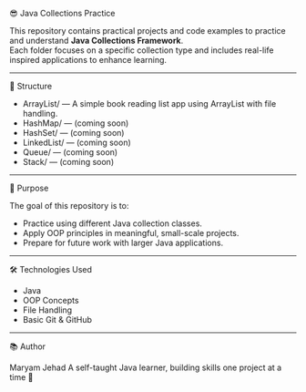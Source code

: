 😎 Java Collections Practice

This repository contains practical projects and code examples to practice and understand **Java Collections Framework**.  
Each folder focuses on a specific collection type and includes real-life inspired applications to enhance learning.

---

 📁 Structure

- ArrayList/ — A simple book reading list app using ArrayList with file handling.
- HashMap/ — (coming soon)
- HashSet/ — (coming soon)
- LinkedList/ — (coming soon)
- Queue/ — (coming soon)
- Stack/ — (coming soon)

---

🎯 Purpose

The goal of this repository is to:
- Practice using different Java collection classes.
- Apply OOP principles in meaningful, small-scale projects.
- Prepare for future work with larger Java applications.

---

 🛠 Technologies Used

- Java
- OOP Concepts
- File Handling
- Basic Git & GitHub

---

📚 Author

Maryam Jehad
A self-taught Java learner, building skills one project at a time 🌱 
